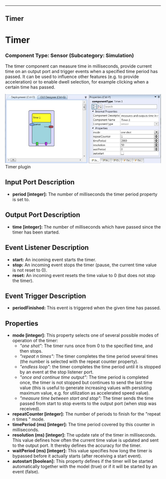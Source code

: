   
---
Timer
---

# Timer

### Component Type: Sensor (Subcategory: Simulation)

The timer component can measure time in milliseconds, provide current time on an output port and trigger events when a specified time period has passed. It can be used to influence other features (e.g. to provide acceleration) or to enable dwell selection, for example clicking when a certain time has passed.

![Screenshot: Timer plugin](img/Timer.jpg "Screenshot: Timer plugin")  
Timer plugin

## Input Port Description

*   **period \[integer\]:** The number of milliseconds the timer period property is set to.

## Output Port Description

*   **time \[integer\]:** The number of milliseconds which have passed since the timer has been started.

## Event Listener Description

*   **start:** An incoming event starts the timer.
*   **stop:** An incoming event stops the timer (pause, the current time value is not reset to 0).
*   **reset:** An incoming event resets the time value to 0 (but does not stop the timer).

## Event Trigger Description

*   **periodFinished:** This event is triggered when the given time has passed.

## Properties

*   **mode \[integer\]:** This property selects one of several possible modes of operation of the timer:
    *   _"one shot":_ The timer runs once from 0 to the specified time, and then stops.
    *   _"repeat n times":_ The timer completes the time period several times (the number is selected with the repeat counter property).
    *   _"endless loop":_ the timer completes the time period until it is stopped by an event at the stop listener port.
    *   _"once and continue time output":_ The time period is completed once, the timer is not stopped but continues to send the last time value (this is useful to generate increasing values with persisting maximum value, e.g. for utilization as accelerated speed value).
    *   _"measure time between start and stop":_ The timer sends the time passed from start to stop events to the output port (when stop was received).
*   **repeatCounter \[integer\]:** The number of periods to finish for the "repeat n times " mode.
*   **timePeriod (ms) \[integer\]:** The time period covered by this counter in milliseconds.
*   **resolution (ms) \[integer\]:** The update rate of the timer in milliseconds. This value defines how often the current time value is updated and sent to the output port. It thereby defines the accuracy for the timer.
*   **waitPeriod (ms) \[integer\]:** This value specifies how long the timer is bypassed before it actually starts (after receiving a start event).
*   **autostart \[boolean\]:** This property defines if the timer will be started automatically together with the model (true) or if it will be started by an event (false).